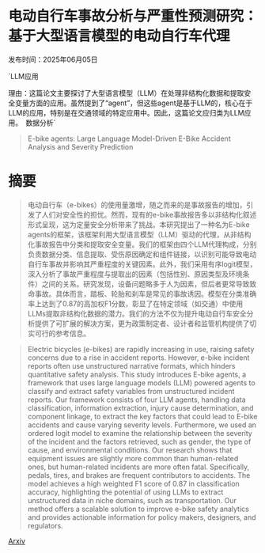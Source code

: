 # 电动自行车事故分析与严重性预测研究：基于大型语言模型的电动自行车代理

发布时间：2025年06月05日

`LLM应用

理由：这篇论文主要探讨了大型语言模型（LLM）在处理非结构化数据和提取安全变量方面的应用。虽然提到了“agent”，但这些agent是基于LLM的，核心在于LLM的应用，特别是在交通领域的特定应用中。因此，这篇论文应归类为LLM应用。` `数据分析`

> E-bike agents: Large Language Model-Driven E-Bike Accident Analysis and Severity Prediction

# 摘要

> 电动自行车（e-bikes）的使用量激增，随之而来的是事故报告的增加，引发了人们对安全性的担忧。然而，现有的e-bike事故报告多以非结构化叙述形式呈现，这为定量安全分析带来了挑战。本研究提出了一种名为E-bike agents的框架，该框架利用大型语言模型（LLM）驱动的代理，从非结构化事故报告中分类和提取安全变量。我们的框架由四个LLM代理构成，分别负责数据分类、信息提取、受伤原因确定和组件链接，以识别可能导致电动自行车事故并影响其严重程度的关键因素。此外，我们采用有序logit模型，深入分析了事故严重程度与提取出的因素（包括性别、原因类型及环境条件）之间的关系。研究发现，设备问题略多于人为因素，但后者更常导致致命事故。具体而言，踏板、轮胎和刹车是常见的事故诱因。模型在分类准确率上达到了0.87的高加权F1分数，彰显了在特定领域（如交通）中使用LLMs提取非结构化数据的潜力。我们的方法不仅为提升电动自行车安全分析提供了可扩展的解决方案，更为政策制定者、设计者和监管机构提供了切实可行的参考信息。

> Electric bicycles (e-bikes) are rapidly increasing in use, raising safety concerns due to a rise in accident reports. However, e-bike incident reports often use unstructured narrative formats, which hinders quantitative safety analysis. This study introduces E-bike agents, a framework that uses large language models (LLM) powered agents to classify and extract safety variables from unstructured incident reports. Our framework consists of four LLM agents, handling data classification, information extraction, injury cause determination, and component linkage, to extract the key factors that could lead to E-bike accidents and cause varying severity levels. Furthermore, we used an ordered logit model to examine the relationship between the severity of the incident and the factors retrieved, such as gender, the type of cause, and environmental conditions. Our research shows that equipment issues are slightly more common than human-related ones, but human-related incidents are more often fatal. Specifically, pedals, tires, and brakes are frequent contributors to accidents. The model achieves a high weighted F1 score of 0.87 in classification accuracy, highlighting the potential of using LLMs to extract unstructured data in niche domains, such as transportation. Our method offers a scalable solution to improve e-bike safety analytics and provides actionable information for policy makers, designers, and regulators.

[Arxiv](https://arxiv.org/abs/2506.04654)